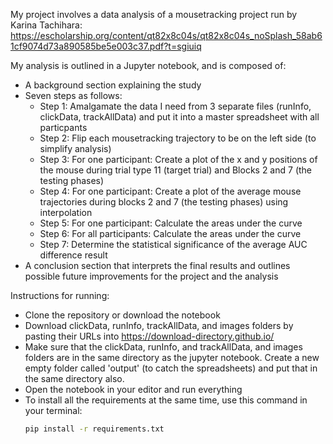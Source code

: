 My project involves a data analysis of a mousetracking project run by Karina Tachihara: https://escholarship.org/content/qt82x8c04s/qt82x8c04s_noSplash_58ab61cf9074d73a890585be5e003c37.pdf?t=sgiuiq

My analysis is outlined in a Jupyter notebook, and is composed of:
* A background section explaining the study
* Seven steps as follows:
     * Step 1: Amalgamate the data I need from 3 separate files (runInfo, clickData, trackAllData) and put it into a master spreadsheet with all particpants 
     * Step 2: Flip each mousetracking trajectory to be on the left side (to simplify analysis)
     * Step 3: For one participant: Create a plot of the x and y positions of the mouse during trial type 11 (target trial) and Blocks 2 and 7 (the testing phases) 
     * Step 4: For one participant: Create a plot of the average mouse trajectories during blocks 2 and 7 (the testing phases) using interpolation
     * Step 5: For one participant: Calculate the areas under the curve 
     * Step 6: For all participants: Calculate the areas under the curve 
     * Step 7: Determine the statistical significance of the average AUC difference result
* A conclusion section that interprets the final results and outlines possible future improvements for the project and the analysis


Instructions for running: 
* Clone the repository or download the notebook
* Download clickData, runInfo, trackAllData, and images folders by pasting their URLs into https://download-directory.github.io/
* Make sure that the clickData, runInfo, and trackAllData, and images folders are in the same directory as the jupyter notebook. Create a new empty folder called 'output' (to catch the spreadsheets) and put that in the same directory also.
* Open the notebook in your editor and run everything
* To install all the requirements at the same time, use this command in your terminal:
     ```bash
     pip install -r requirements.txt

